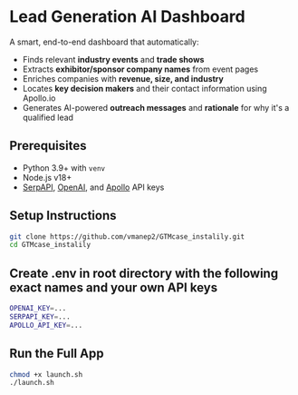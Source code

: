 # Lead Generation AI Dashboard

A smart, end-to-end dashboard that automatically:
- Finds relevant **industry events** and **trade shows**
- Extracts **exhibitor/sponsor company names** from event pages
- Enriches companies with **revenue, size, and industry**
- Locates **key decision makers** and their contact information using Apollo.io
- Generates AI-powered **outreach messages** and **rationale** for why it's a qualified lead

## Prerequisites
- Python 3.9+ with `venv`
- Node.js v18+
- [SerpAPI](https://serpapi.com/), [OpenAI](https://platform.openai.com/), and [Apollo](https://apollo.io/) API keys

## Setup Instructions
```bash
git clone https://github.com/vmanep2/GTMcase_instalily.git
cd GTMcase_instalily
```

## Create .env in root directory with the following exact names and your own API keys
```bash
OPENAI_KEY=...
SERPAPI_KEY=...
APOLLO_API_KEY=...
```

## Run the Full App
```bash
chmod +x launch.sh
./launch.sh
```
